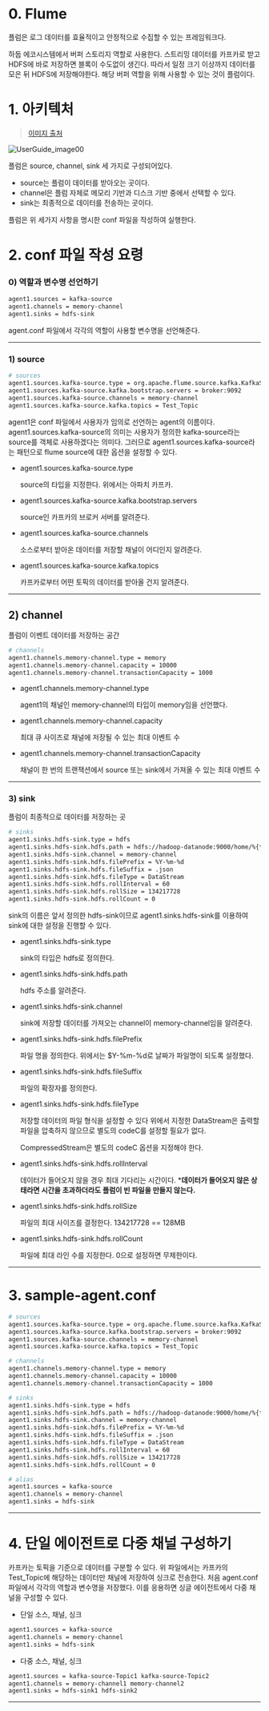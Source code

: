 # 0. Flume
플럼은 로그 데이터를 효율적이고 안정적으로 수집할 수 있는 프레임워크다.

하둡 에코시스템에서 버퍼 스토리지 역할로 사용한다. 스트리밍 데이터를 카프카로 받고 HDFS에 바로 저장하면 블록이 수도없이 생긴다. 따라서 일정 크기 이상까지 데이터를 모은 뒤 HDFS에 저장해야한다. 해당 버퍼 역할을 위해 사용할 수 있는 것이 플럼이다.

# 1. 아키텍처

> [이미지 출처](https://flume.apache.org/FlumeUserGuide.html)

![UserGuide_image00](https://user-images.githubusercontent.com/54028026/130549810-1ab56aba-977d-406e-bd5b-5905e15d7151.png)

플럼은 source, channel, sink 세 가지로 구성되어있다.

- source는 플럼이 데이터를 받아오는 곳이다.
- channel은 플럼 자체로 메모리 기반과 디스크 기반 중에서 선택할 수 있다.
- sink는 최종적으로 데이터를 전송하는 곳이다. 

플럼은 위 세가지 사항을 명시한 conf 파일을 작성하여 실행한다.


# 2. conf 파일 작성 요령

### 0) 역할과 변수명 선언하기
```bash
agent1.sources = kafka-source
agent1.channels = memory-channel
agent1.sinks = hdfs-sink
```
agent.conf 파일에서 각각의 역할이 사용할 변수명을 선언해준다.

---

### 1) source

```bash
# sources
agent1.sources.kafka-source.type = org.apache.flume.source.kafka.KafkaSource
agent1.sources.kafka-source.kafka.bootstrap.servers = broker:9092 
agent1.sources.kafka-source.channels = memory-channel
agent1.sources.kafka-source.kafka.topics = Test_Topic
```

agent1은 conf 파일에서 사용자가 임의로 선언하는 agent의 이름이다. agent1.sources.kafka-source의 의미는 사용자가 정의한 kafka-source라는 source를 객체로 사용하겠다는 의미다. 그러므로 agent1.sources.kafka-source라는 패턴으로 flume source에 대한 옵션을 설정할 수 있다.

- agent1.sources.kafka-source.type

    source의 타입을 지정한다. 위에서는 아파치 카프카.

- agent1.sources.kafka-source.kafka.bootstrap.servers

    source인 카프카의 브로커 서버를 알려준다.

- agent1.sources.kafka-source.channels

    소스로부터 받아온 데이터를 저장할 채널이 어디인지 알려준다.

- agent1.sources.kafka-source.kafka.topics

    카프카로부터 어떤 토픽의 데이터를 받아올 건지 알려준다.

---

## 2) channel

플럼이 이벤트 데이터를 저장하는 공간

```bash
# channels
agent1.channels.memory-channel.type = memory
agent1.channels.memory-channel.capacity = 10000
agent1.channels.memory-channel.transactionCapacity = 1000
```

- agent1.channels.memory-channel.type

    agent1의 채널인 memory-channel의 타입이 memory임을 선언했다.

- agent1.channels.memory-channel.capacity

     최대 큐 사이즈로 채널에 저장될 수 있는 최대 이벤트 수

- agent1.channels.memory-channel.transactionCapacity

    채널이 한 번의 트랜잭션에서 source 또는 sink에서 가져올 수 있는 최대 이벤트 수

---

### 3) sink

플럼이 최종적으로 데이터를 저장하는 곳

```bash
# sinks
agent1.sinks.hdfs-sink.type = hdfs
agent1.sinks.hdfs-sink.hdfs.path = hdfs://hadoop-datanode:9000/home/%{topic}
agent1.sinks.hdfs-sink.channel = memory-channel
agent1.sinks.hdfs-sink.hdfs.filePrefix = %Y-%m-%d
agent1.sinks.hdfs-sink.hdfs.fileSuffix = .json
agent1.sinks.hdfs-sink.hdfs.fileType = DataStream
agent1.sinks.hdfs-sink.hdfs.rollInterval = 60
agent1.sinks.hdfs-sink.hdfs.rollSize = 134217728
agent1.sinks.hdfs-sink.hdfs.rollCount = 0
```

sink의 이름은 앞서 정의한 hdfs-sink이므로 agent1.sinks.hdfs-sink를 이용하여 sink에 대한 설정을 진행할 수 있다.

- agent1.sinks.hdfs-sink.type

    sink의 타입은 hdfs로 정의한다.

- agent1.sinks.hdfs-sink.hdfs.path

    hdfs 주소를 알려준다.

- agent1.sinks.hdfs-sink.channel

    sink에 저장할 데이터를 가져오는 channel이 memory-channel임을 알려준다.

- agent1.sinks.hdfs-sink.hdfs.filePrefix

    파일 명을 정의한다. 위에서는 $Y-%m-%d로 날짜가 파일명이 되도록 설정했다.

- agent1.sinks.hdfs-sink.hdfs.fileSuffix

   파일의 확장자를 정의한다.

- agent1.sinks.hdfs-sink.hdfs.fileType

    저장할 데이터의 파일 형식을 설정할 수 있다 위에서 지정한 DataStream은 출력할 파일을 압축하지 않으므로 별도의 codeC를 설정할 필요가 없다. 

    CompressedStream은 별도의 codeC 옵션을 지정해야 한다.

    

- agent1.sinks.hdfs-sink.hdfs.rollInterval

    데이터가 들어오지 않을 경우 최대 기다리는 시간이다. ***데이터가 들어오지 않은 상태라면 시간을 초과하더라도 플럼이 빈 파일을 만들지 않는다.**

- agent1.sinks.hdfs-sink.hdfs.rollSize

   파일의 최대 사이즈를 결정한다.  134217728 == 128MB 

- agent1.sinks.hdfs-sink.hdfs.rollCount

    파일에 최대 라인 수를 지정한다. 0으로 설정하면 무제한이다.

---

# 3. sample-agent.conf

```bash
# sources
agent1.sources.kafka-source.type = org.apache.flume.source.kafka.KafkaSource
agent1.sources.kafka-source.kafka.bootstrap.servers = broker:9092
agent1.sources.kafka-source.channels = memory-channel
agent1.sources.kafka-source.kafka.topics = Test_Topic

# channels
agent1.channels.memory-channel.type = memory
agent1.channels.memory-channel.capacity = 10000
agent1.channels.memory-channel.transactionCapacity = 1000

# sinks
agent1.sinks.hdfs-sink.type = hdfs
agent1.sinks.hdfs-sink.hdfs.path = hdfs://hadoop-datanode:9000/home/%{topic}/
agent1.sinks.hdfs-sink.channel = memory-channel
agent1.sinks.hdfs-sink.hdfs.filePrefix = %Y-%m-%d
agent1.sinks.hdfs-sink.hdfs.fileSuffix = .json
agent1.sinks.hdfs-sink.hdfs.fileType = DataStream
agent1.sinks.hdfs-sink.hdfs.rollInterval = 60
agent1.sinks.hdfs-sink.hdfs.rollSize = 134217728
agent1.sinks.hdfs-sink.hdfs.rollCount = 0

# alias
agent1.sources = kafka-source
agent1.channels = memory-channel
agent1.sinks = hdfs-sink
```

---

# 4. 단일 에이전트로 다중 채널 구성하기

카프카는 토픽을 기준으로 데이터를 구분할 수 있다. 위 파일에서는 카프카의 Test_Topic에 해당하는 데이터만 채널에 저장하여 싱크로 전송한다. 
처음 agent.conf 파일에서 각각의 역할과 변수명을 저장했다. 이를 응용하면 싱글 에이전트에서 다중 채널을 구성할 수 있다.

- 단일 소스, 채널, 싱크

```bash
agent1.sources = kafka-source
agent1.channels = memory-channel
agent1.sinks = hdfs-sink
```

- 다중 소스, 채널, 싱크

```bash
agent1.sources = kafka-source-Topic1 kafka-source-Topic2
agent1.channels = memory-channel1 memory-channel2
agent1.sinks = hdfs-sink1 hdfs-sink2
```

---
  
